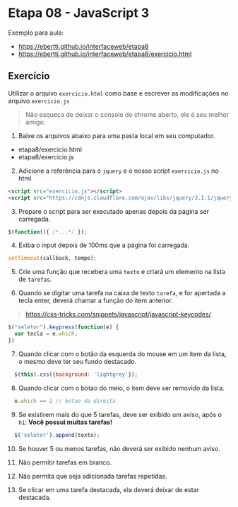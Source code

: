 # Etapa 08 - JavaScript 3

Exemplo para aula:

* https://ebertti.github.io/interfaceweb/etapa8
* https://ebertti.github.io/interfaceweb/etapa8/exercicio.html

## Exercício

Utilizar o arquivo `exercicio.html` como base e escrever as modificações no arquivo `exercicio.js`

> Não esqueça de deixar o console do chrome aberto, ele é seu melhor amigo.

1. Baixe os arquivos abaixo para uma pasta local em seu computador.

  * etapa8/exercicio.html
  * etapa8/exercicio.js

2. Adicione a referência para o `jquery` e o nosso script `exercicio.js` no html

  ```html
  <script src="exercicio.js"></script>
  <script src="https://cdnjs.cloudflare.com/ajax/libs/jquery/3.1.1/jquery.min.js"></script>
  ```

3. Prepare o script para ser executado apenas depois da página ser carregada.

  ```javascript
  $(function(){ /*...*/ });
  ```

4. Exiba o input depois de 100ms que a página foi carregada.

  ```javascript
  setTimeout(callback, tempo);
  ```

5. Crie uma função que recebera uma `texto` e criará um elemento na lista de `tarefas`.

6. Quando se digitar uma tarefa na caixa de texto `tarefa`, e for apertada a tecla enter, deverá chamar a função do item anterior.

  > https://css-tricks.com/snippets/javascript/javascript-keycodes/

  ```javascript
  $("seletor").keypress(function(e) {
    var tecla = e.which;
  })
  ```

7. Quando clicar com o botão da esquerda do mouse em um item da lista, o mesmo deve ter seu fundo destacado.

  ```javascript
    $(this).css({background: 'lightgrey'});
  ```

8. Quando clicar com o botao do meio, o item deve ser removido da lista.

  ```javascript
    e.which == 2 // botao da direita
  ```

9. Se existirem mais do que 5 tarefas, deve ser exibido um aviso, após o `h1`: **Você possui muitas tarefas!**

  ```javascript
    $('seletor').append(texto);
  ```

10. Se houver 5 ou menos tarefas, não deverá ser exibido nenhum aviso.

11. Não permitir tarefas em branco.

12. Não permita que seja adicionada tarefas repetidas.

13. Se clicar em uma tarefa destacada, ela deverá deixar de estar destacada.




